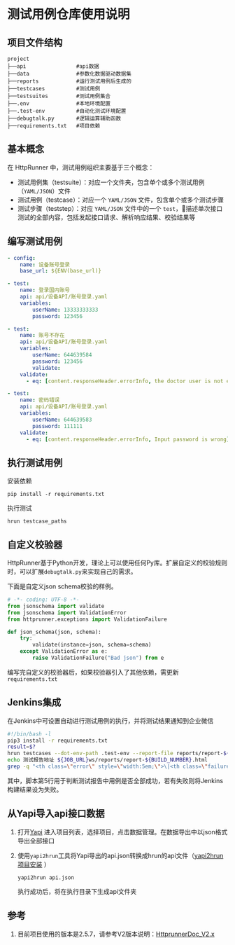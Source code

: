 # 测试用例仓库使用说明

## 项目文件结构
```
project
├──api                #api数据
├──data               #参数化数据驱动数据集
├──reports            #运行测试用例后生成的
├──testcases          #测试用例
├──testsuites         #测试用例集合
├──.env               #本地环境配置
├──.test-env          #自动化测试环境配置
├──debugtalk.py       #逻辑运算辅助函数
├──requirements.txt   #项目依赖
```

## 基本概念
在 HttpRunner 中，测试用例组织主要基于三个概念：

- 测试用例集（testsuite）：对应一个文件夹，包含单个或多个测试用例（`YAML/JSON`）文件
- 测试用例（testcase）：对应一个 `YAML/JSON` 文件，包含单个或多个测试步骤
- 测试步骤（teststep）：对应 `YAML/JSON` 文件中的一个 `test`，描述单次接口测试的全部内容，包括发起接口请求、解析响应结果、校验结果等

## 编写测试用例
```yaml
- config:
    name: 设备账号登录
    base_url: ${ENV(base_url)}

- test:
    name: 登录国内账号
    api: api/设备API/账号登录.yaml
    variables:
        userName: 13333333333
        password: 123456

- test:
    name: 账号不存在
    api: api/设备API/账号登录.yaml
    variables:
        userName: 644639584
        password: 123456
        validate:
    validate:
      - eq: [content.responseHeader.errorInfo, the doctor user is not exist]

- test:
    name: 密码错误
    api: api/设备API/账号登录.yaml
    variables:
        userName: 644639583
        password: 111111
    validate:
      - eq: [content.responseHeader.errorInfo, Input password is wrong]
```

## 执行测试用例
   安装依赖
   ```shell script
   pip install -r requirements.txt
   ```
   执行测试
   ```shell script
   hrun testcase_paths
   ```

## 自定义校验器
HttpRunner基于Python开发，理论上可以使用任何Py库。扩展自定义的校验规则时，可以扩展```debugtalk.py```来实现自己的需求。

下面是自定义json schema校验的样例。

```python
# -*- coding: UTF-8 -*-
from jsonschema import validate
from jsonschema import ValidationError
from httprunner.exceptions import ValidationFailure

def json_schema(json, schema):
    try:
        validate(instance=json, schema=schema)
    except ValidationError as e:
        raise ValidationFailure("Bad json") from e
```
   编写完自定义的校验器后，如果校验器引入了其他依赖，需更新```requirements.txt```

## Jenkins集成
在Jenkins中可设置自动进行测试用例的执行，并将测试结果通知到企业微信

```sh
#!/bin/bash -l
pip3 install -r requirements.txt
result=$?
hrun testcases --dot-env-path .test-env --report-file reports/report-${BUILD_NUMBER}.html
echo 测试报告地址 ${JOB_URL}ws/reports/report-${BUILD_NUMBER}.html
grep -q "<th class=\"error\" style=\"width:5em;\">\|<th class=\"failure\" style=\"width:5em;\">" reports/report-${BUILD_NUMBER}.html && exit 1
```

其中，脚本第5行用于判断测试报告中用例是否全部成功，若有失败则将Jenkins构建结果设为失败。

## 从Yapi导入api接口数据
1.  打开[Yapi](http://192.168.1.207:3000/) 进入项目列表，选择项目，点击数据管理。在数据导出中以json格式导出全部接口

2.  使用```yapi2hrun```工具将Yapi导出的api.json转换成hrun的api文件（[yapi2hrun项目安装](http://192.168.1.208:8929/wisonic-cloud/yapi2hrun) ）
    ```shell script
    yapi2hrun api.json
    ```
    执行成功后，将在执行目录下生成api文件夹


## 参考
1. 目前项目使用的版本是2.5.7，请参考V2版本说明：[HttprunnerDoc_V2.x](https://v2.httprunner.org/)
